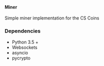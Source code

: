 #### Miner

Simple miner implementation for the CS Coins

### Dependencies
 * Python 3.5 +
 * Websockets
 * asyncio
 * pycrypto
